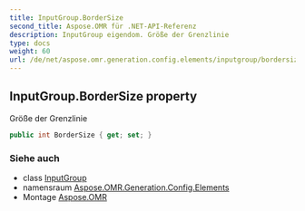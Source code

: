 ```yaml
---
title: InputGroup.BorderSize
second_title: Aspose.OMR für .NET-API-Referenz
description: InputGroup eigendom. Größe der Grenzlinie
type: docs
weight: 60
url: /de/net/aspose.omr.generation.config.elements/inputgroup/bordersize/
---
```

## InputGroup.BorderSize property

Größe der Grenzlinie

```csharp
public int BorderSize { get; set; }
```

### Siehe auch

* class [InputGroup](../)
* namensraum [Aspose.OMR.Generation.Config.Elements](../../inputgroup/)
* Montage [Aspose.OMR](../../../)


